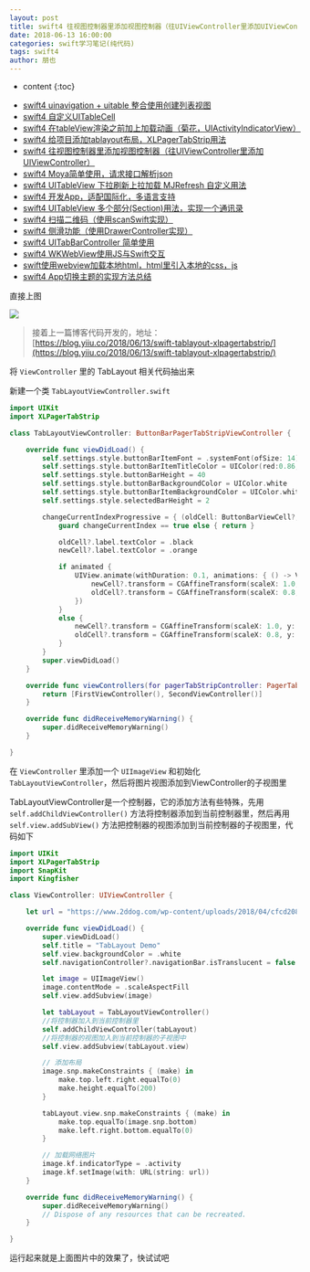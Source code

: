 ```yaml
---
layout: post
title: swift4 往视图控制器里添加视图控制器（往UIViewController里添加UIViewController）
date: 2018-06-13 16:00:00
categories: swift学习笔记(纯代码)
tags: swift4
author: 朋也
---
```


* content
{:toc}

- [swift4 uinavigation + uitable 整合使用创建列表视图](https://blog.yiiu.co/2018/06/08/swift-uinavigation-uitable/)
- [swift4 自定义UITableCell](https://blog.yiiu.co/2018/06/09/swfit-uitableview-uitablecell/)
- [swift4 在tableView渲染之前加上加载动画（菊花，UIActivityIndicatorView）](https://blog.yiiu.co/2018/06/11/swift-tableview-activity-indicator/)
- [swift4 给项目添加tablayout布局，XLPagerTabStrip用法](https://blog.yiiu.co/2018/06/13/swift-tablayout-xlpagertabstrip/)
- [swift4 往视图控制器里添加视图控制器（往UIViewController里添加UIViewController）](https://blog.yiiu.co/2018/06/13/swift-adduiviewcontroller-to-uiviewcontroller/)
- [swift4 Moya简单使用，请求接口解析json](https://blog.yiiu.co/2018/06/14/swift-moya/)
- [swift4 UITableView 下拉刷新上拉加载 MJRefresh 自定义用法](https://blog.yiiu.co/2018/06/20/swift-pullrefresh-loadmore/)
- [swift4 开发App，适配国际化，多语言支持](https://blog.yiiu.co/2018/06/20/swift-localizable/)
- [swift4 UITableView 多个部分(Section)用法，实现一个通讯录](https://blog.yiiu.co/2018/06/26/swift-tableview-multipart-section/)
- [swift4 扫描二维码（使用scanSwift实现）](https://blog.yiiu.co/2018/06/27/swift-scan-qrcode/)
- [swift4 侧滑功能（使用DrawerController实现）](https://blog.yiiu.co/2018/06/29/swift-drawercontroller/)
- [swift4 UITabBarController 简单使用](https://blog.yiiu.co/2018/06/29/swift-tabbarcontroller/)
- [swift4 WKWebView使用JS与Swift交互](https://blog.yiiu.co/2018/07/05/swift-webview-javascript/)
- [swift使用webview加载本地html，html里引入本地的css，js](https://blog.yiiu.co/2018/10/31/swift-webview-load-css-js/)
- [swift4 App切换主题的实现方法总结](https://blog.yiiu.co/2018/11/09/swift-theme/)

直接上图

![](/assets/swift-tablayout-xlpagertabstrip2.gif)




> 接着上一篇博客代码开发的，地址：[https://blog.yiiu.co/2018/06/13/swift-tablayout-xlpagertabstrip/](https://blog.yiiu.co/2018/06/13/swift-tablayout-xlpagertabstrip/)

将 `ViewController` 里的 TabLayout 相关代码抽出来

新建一个类 `TabLayoutViewController.swift`

```swift
import UIKit
import XLPagerTabStrip

class TabLayoutViewController: ButtonBarPagerTabStripViewController {

    override func viewDidLoad() {
        self.settings.style.buttonBarItemFont = .systemFont(ofSize: 14)
        self.settings.style.buttonBarItemTitleColor = UIColor(red:0.86, green:0.72, blue:0.44, alpha:1.0)
        self.settings.style.buttonBarHeight = 40
        self.settings.style.buttonBarBackgroundColor = UIColor.white
        self.settings.style.buttonBarItemBackgroundColor = UIColor.white
        self.settings.style.selectedBarHeight = 2

        changeCurrentIndexProgressive = { (oldCell: ButtonBarViewCell?, newCell: ButtonBarViewCell?, progressPercentage: CGFloat, changeCurrentIndex: Bool, animated: Bool) -> Void in
            guard changeCurrentIndex == true else { return }

            oldCell?.label.textColor = .black
            newCell?.label.textColor = .orange

            if animated {
                UIView.animate(withDuration: 0.1, animations: { () -> Void in
                    newCell?.transform = CGAffineTransform(scaleX: 1.0, y: 1.0)
                    oldCell?.transform = CGAffineTransform(scaleX: 0.8, y: 0.8)
                })
            }
            else {
                newCell?.transform = CGAffineTransform(scaleX: 1.0, y: 1.0)
                oldCell?.transform = CGAffineTransform(scaleX: 0.8, y: 0.8)
            }
        }
        super.viewDidLoad()
    }

    override func viewControllers(for pagerTabStripController: PagerTabStripViewController) -> [UIViewController] {
        return [FirstViewController(), SecondViewController()]
    }

    override func didReceiveMemoryWarning() {
        super.didReceiveMemoryWarning()
    }

}
```

在 `ViewController` 里添加一个 `UIImageView` 和初始化 `TabLayoutViewController`，然后将图片视图添加到ViewController的子视图里

TabLayoutViewController是一个控制器，它的添加方法有些特殊，先用 `self.addChildViewController()` 方法将控制器添加到当前控制器里，然后再用 `self.view.addSubView()` 方法把控制器的视图添加到当前控制器的子视图里，代码如下

```swift
import UIKit
import XLPagerTabStrip
import SnapKit
import Kingfisher

class ViewController: UIViewController {

    let url = "https://www.2ddog.com/wp-content/uploads/2018/04/cfcd208495d565ef66e7dff9f98764da.jpg"

    override func viewDidLoad() {
        super.viewDidLoad()
        self.title = "TabLayout Demo"
        self.view.backgroundColor = .white
        self.navigationController?.navigationBar.isTranslucent = false

        let image = UIImageView()
        image.contentMode = .scaleAspectFill
        self.view.addSubview(image)

        let tabLayout = TabLayoutViewController()
        //将控制器加入到当前控制器里
        self.addChildViewController(tabLayout)
        //将控制器的视图加入到当前控制器的子视图中
        self.view.addSubview(tabLayout.view)

        // 添加布局
        image.snp.makeConstraints { (make) in
            make.top.left.right.equalTo(0)
            make.height.equalTo(200)
        }

        tabLayout.view.snp.makeConstraints { (make) in
            make.top.equalTo(image.snp.bottom)
            make.left.right.bottom.equalTo(0)
        }

        // 加载网络图片
        image.kf.indicatorType = .activity
        image.kf.setImage(with: URL(string: url))
    }

    override func didReceiveMemoryWarning() {
        super.didReceiveMemoryWarning()
        // Dispose of any resources that can be recreated.
    }

}
```

运行起来就是上面图片中的效果了，快试试吧
